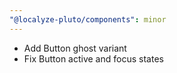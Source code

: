```yaml
---
"@localyze-pluto/components": minor
---
```


- Add Button ghost variant
- Fix Button active and focus states
